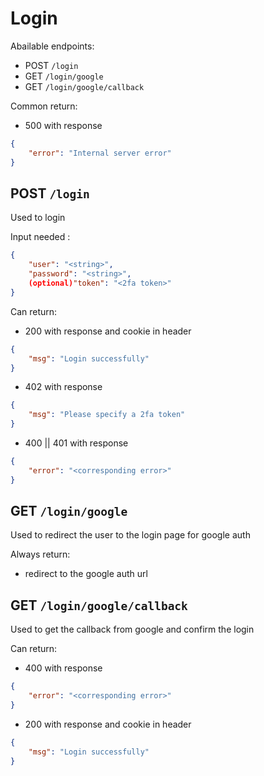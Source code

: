 # Login

Abailable endpoints:
- POST `/login`
- GET `/login/google`
- GET `/login/google/callback`

Common return:
- 500 with response 
```json
{
    "error": "Internal server error"
}
```

## POST `/login`

Used to login

Input needed :
```json
{
    "user": "<string>",
    "password": "<string>",
    (optional)"token": "<2fa token>"
}
```

Can return: 
- 200 with response and cookie in header
```json
{
    "msg": "Login successfully"
}
```
- 402 with response
```json
{
    "msg": "Please specify a 2fa token"
}
```
- 400 || 401 with response
```json
{
    "error": "<corresponding error>"
}
```

## GET `/login/google`

Used to redirect the user to the login page for google auth

Always return:
- redirect to the google auth url

## GET `/login/google/callback`

Used to get the callback from google and confirm the login

Can return:
- 400 with response
```json
{
    "error": "<corresponding error>"
}
```
- 200 with response and cookie in header
```json
{
    "msg": "Login successfully"
}
```
